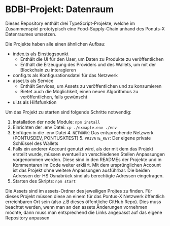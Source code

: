 # BDBI-Projekt: Datenraum

Dieses Repository enthält drei TypeScript-Projekte, welche im Zusammenspiel prototypisch eine Food-Supply-Chain
anhand des Ponuts-X Datenraumes umsetzen.

Die Projekte haben alle einen ähnlichen Aufbau:
- index.ts als Einstiegspunkt
  - Enthält die UI für den User, um Daten zu Produkte zu veröffentlichen
  - Enthält die Erzeugung des Providers und des Wallets, um mit der Blockchain zu interagieren
- config.ts als Konfigurationsdatei für das Netzwerk
- asset.ts als Service
  - Enthält Services, um Assets zu veröffentlichen und zu konsumieren
  - Bietet auch die Möglichkeit, einen neuen Algorithmus zu veröffentlichen, falls gewünscht
- ui.ts als Hilfsfunktion 

Um das Projekt zu starten sind folgende Schritte notwendig:
1. Installation der node Module: `npm install`
2. Einrichten der .env Datei: `cp ./exmaple.env ./env`
3. Einfügen in die .env Datei
   4. ``NETWORK``: Das entsprechende Netzwerk (PONTUSDEV, PONTUSXTEST)
   5. ``PRIVATE_KEY``: Der eigene private Schlüssel des Wallets
6. Falls ein anderer Account genutzt wird, als der mit dem das Projekt erstellt wurde, müssen eventuell an verschiedenen
Stellen Anpassungen vorgenommen werden. Diese sind in den READMEs der Projekte und in Kommentaren im Code
weiter erklärt. Mit dem ursprünglichen Account ist das Projekt ohne weitere Anpassungen ausführbar. Die beiden Adressen der HS Osnabrück
sind als berechtigte Adressen eingetragen.
7. Starten des Skripts: ``npm start``

Die Assets sind im assets-Ordner des jeweiligen Projtes zu finden. Für dieses Projekt müssen diese an einem
für das Pontus-X Netzwerk öffentlich erreichbaren Ort sein (also z.B dieses öffentliche GitHub Repo).
Dies muss beachtet werden, wenn man an den assets Änderungen vornehmen möchte, dann muss man entsprechend
die Links angepasst auf das eigene Repository anpassen